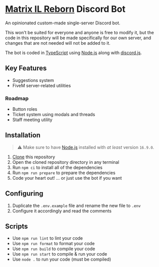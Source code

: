 # [Matrix IL Reborn](https://discord.gg/zYTNUn6P76) Discord Bot

An opinionated custom-made single-server Discord bot.

This won't be suited for everyone and anyone is free to modify it,
but the code in this repository will be made specifically for our own server,
and changes that are not needed will not be added to it.

The bot is coded in [TypeScript] using [Node.js] along with [discord.js].

## Key Features

- Suggestions system
- FiveM server-related utilities

### Roadmap

- Button roles
- Ticket system using modals and threads
- Staff meeting utility

## Installation

> ⚠️ Make sure to have [Node.js] installed with _at least_ version `16.9.0`.

1. [Clone] this repository
2. Open the cloned repository directory in any terminal
3. Run `npm ci` to install all of the dependencies
4. Run `npm run prepare` to prepare the dependencies
5. Code your heart out! ... or just use the bot if you want

## Configuring

1. Duplicate the `.env.example` file and rename the new file to `.env`
2. Configure it accordingly and read the comments

## Scripts

- Use `npm run lint` to lint your code
- Use `npm run format` to format your code
- Use `npm run build` to compile your code
- Use `npm run start` to compile & run your code
- Use `node .` to run your code (must be compiled)

[clone]: https://docs.github.com/repositories/creating-and-managing-repositories/cloning-a-repository
[discord.js]: https://discord.js.org
[fivem]: https://github.com/citizenfx/fivem
[node.js]: https://nodejs.org
[typescript]: https://typescriptlang.org

